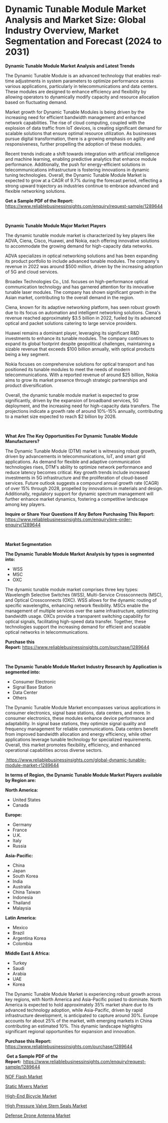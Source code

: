 <p><h1>Dynamic Tunable Module Market Analysis and Market Size: Global Industry Overview, Market Segmentation and Forecast (2024 to 2031)</h1></p><p><strong>Dynamic Tunable Module Market Analysis and Latest Trends</strong></p>
<p><p>The Dynamic Tunable Module is an advanced technology that enables real-time adjustments in system parameters to optimize performance across various applications, particularly in telecommunications and data centers. These modules are designed to enhance efficiency and flexibility by allowing operators to dynamically modify capacity and resource allocation based on fluctuating demand.</p><p>Market growth for Dynamic Tunable Modules is being driven by the increasing need for efficient bandwidth management and enhanced network capabilities. The rise of cloud computing, coupled with the explosion of data traffic from IoT devices, is creating significant demand for scalable solutions that ensure optimal resource utilization. As businesses pursue digital transformation, there is a growing emphasis on agility and responsiveness, further propelling the adoption of these modules.</p><p>Recent trends indicate a shift towards integration with artificial intelligence and machine learning, enabling predictive analytics that enhance module performance. Additionally, the push for energy-efficient solutions in telecommunications infrastructure is fostering innovations in dynamic tuning technologies. Overall, the Dynamic Tunable Module Market is expected to grow at a CAGR of 9.7% during the forecast period, reflecting a strong upward trajectory as industries continue to embrace advanced and flexible networking solutions.</p></p>
<p><strong>Get a Sample PDF of the Report:&nbsp;</strong> <a href="https://www.reliablebusinessinsights.com/enquiry/request-sample/1289644?utm_campaign=48&utm_medium=2&utm_source=Github&utm_content=ia&utm_term=26102024&utm_id=dynamic-tunable-module">https://www.reliablebusinessinsights.com/enquiry/request-sample/1289644</a></p>
<p>&nbsp;</p>
<p><strong>Dynamic Tunable Module Major Market Players</strong></p>
<p><p>The dynamic tunable module market is characterized by key players like ADVA, Ciena, Cisco, Huawei, and Nokia, each offering innovative solutions to accommodate the growing demand for high-capacity data networks. </p><p>ADVA specializes in optical networking solutions and has been expanding its product portfolio to include advanced tunable modules. The company's revenue in 2022 was around $500 million, driven by the increasing adoption of 5G and cloud services.</p><p>Broadex Technologies Co., Ltd. focuses on high-performance optical communication technology and has garnered attention for its innovative tunable laser modules. The company has shown significant growth in the Asian market, contributing to the overall demand in the region.</p><p>Ciena, known for its adaptive networking platform, has seen robust growth due to its focus on automation and intelligent networking solutions. Ciena's revenue reached approximately $3.5 billion in 2022, fueled by its advanced optical and packet solutions catering to large service providers.</p><p>Huawei remains a dominant player, leveraging its significant R&D investments to enhance its tunable modules. The company continues to expand its global footprint despite geopolitical challenges, maintaining a sizable revenue that exceeds $100 billion annually, with optical products being a key segment.</p><p>Nokia focuses on comprehensive solutions for optical transport and has positioned its tunable modules to meet the needs of modern telecommunications. With a reported revenue of around $25 billion, Nokia aims to grow its market presence through strategic partnerships and product diversification.</p><p>Overall, the dynamic tunable module market is expected to grow significantly, driven by the expansion of broadband services, 5G deployment, and the increasing need for high-capacity data transfers. The projections indicate a growth rate of around 10%-15% annually, contributing to a market size expected to reach $2 billion by 2026.</p></p>
<p>&nbsp;</p>
<p><strong>What Are The Key Opportunities For Dynamic Tunable Module Manufacturers?</strong></p>
<p><p>The Dynamic Tunable Module (DTM) market is witnessing robust growth, driven by advancements in telecommunications, IoT, and smart grid applications. As demand for flexible and adaptive communication technologies rises, DTM's ability to optimize network performance and reduce latency becomes critical. Key growth trends include increased investments in 5G infrastructure and the proliferation of cloud-based services. Future outlook suggests a compound annual growth rate (CAGR) of over 15% through 2028, propelled by innovations in materials and design. Additionally, regulatory support for dynamic spectrum management will further enhance market dynamics, fostering a competitive landscape among key players.</p></p>
<p><strong>Inquire or Share Your Questions If Any Before Purchasing This Report:</strong> <a href="https://www.reliablebusinessinsights.com/enquiry/pre-order-enquiry/1289644?utm_campaign=48&utm_medium=2&utm_source=Github&utm_content=ia&utm_term=26102024&utm_id=dynamic-tunable-module">https://www.reliablebusinessinsights.com/enquiry/pre-order-enquiry/1289644</a></p>
<p>&nbsp;</p>
<p><strong>Market Segmentation</strong></p>
<p><strong>The Dynamic Tunable Module Market Analysis by types is segmented into:</strong></p>
<p><ul><li>WSS</li><li>MSC</li><li>OXC</li></ul></p>
<p><p>The dynamic tunable module market comprises three key types: Wavelength Selective Switches (WSS), Multi-Service Crossconnects (MSC), and Optical Crossconnects (OXC). WSS allows for the dynamic routing of specific wavelengths, enhancing network flexibility. MSCs enable the management of multiple services over the same infrastructure, optimizing bandwidth usage. OXCs provide a transparent switching capability for optical signals, facilitating high-speed data transfer. Together, these technologies support the increasing demand for efficient and scalable optical networks in telecommunications.</p></p>
<p><strong>Purchase this Report:&nbsp;</strong><a href="https://www.reliablebusinessinsights.com/purchase/1289644?utm_campaign=48&utm_medium=2&utm_source=Github&utm_content=ia&utm_term=26102024&utm_id=dynamic-tunable-module">https://www.reliablebusinessinsights.com/purchase/1289644</a></p>
<p>&nbsp;</p>
<p><strong>The Dynamic Tunable Module Market Industry Research by Application is segmented into:</strong></p>
<p><ul><li>Consumer Electronic</li><li>Signal Base Station</li><li>Data Center</li><li>Others</li></ul></p>
<p><p>The Dynamic Tunable Module Market encompasses various applications in consumer electronics, signal base stations, data centers, and more. In consumer electronics, these modules enhance device performance and adaptability. In signal base stations, they optimize signal quality and frequency management for reliable communications. Data centers benefit from improved bandwidth allocation and energy efficiency, while other applications leverage tunable technology for specialized requirements. Overall, this market promotes flexibility, efficiency, and enhanced operational capabilities across diverse sectors.</p></p>
<p><a href="https://www.reliablebusinessinsights.com/global-dynamic-tunable-module-market-r1289644?utm_campaign=48&utm_medium=2&utm_source=Github&utm_content=ia&utm_term=26102024&utm_id=dynamic-tunable-module">&nbsp;https://www.reliablebusinessinsights.com/global-dynamic-tunable-module-market-r1289644</a></p>
<p><strong>In terms of Region, the Dynamic Tunable Module Market Players available by Region are:</strong></p>
<p>
    <p> <strong> North America: </strong>
        <ul>
            <li>United States</li>
            <li>Canada</li>
        </ul>
        </p> 
    <p> <strong> Europe: </strong>
        <ul>
            <li>Germany</li>
            <li>France</li>
            <li>U.K.</li>
            <li>Italy</li>
            <li>Russia</li>
        </ul>
        </p> 
    <p> <strong> Asia-Pacific: </strong>
        <ul>
            <li>China</li>
            <li>Japan</li>
            <li>South Korea</li>
            <li>India</li>
            <li>Australia</li>
            <li>China Taiwan</li>
            <li>Indonesia</li>
            <li>Thailand</li>
            <li>Malaysia</li>
        </ul>
        </p> 
    <p> <strong> Latin America: </strong>
        <ul>
            <li>Mexico</li>
            <li>Brazil</li>
            <li>Argentina Korea</li>
            <li>Colombia</li>
        </ul>
        </p> 
    <p> <strong> Middle East & Africa: </strong>
        <ul>
            <li>Turkey</li>
            <li>Saudi</li>
            <li>Arabia</li>
            <li>UAE</li>
            <li>Korea</li>
        </ul>
    </p>
    </p>
<p><p>The Dynamic Tunable Module Market is experiencing robust growth across key regions, with North America and Asia-Pacific poised to dominate. North America is expected to hold approximately 35% market share due to its advanced technology adoption, while Asia-Pacific, driven by rapid infrastructure development, is anticipated to capture around 30%. Europe accounts for about 25% of the market, with emerging markets in China contributing an estimated 10%. This dynamic landscape highlights significant regional opportunities for expansion and innovation.</p></p>
<p><strong>Purchase this Report: </strong><a href="https://www.reliablebusinessinsights.com/purchase/1289644?utm_campaign=48&utm_medium=2&utm_source=Github&utm_content=ia&utm_term=26102024&utm_id=dynamic-tunable-module">https://www.reliablebusinessinsights.com/purchase/1289644</a></p>
<p>&nbsp;<strong>Get a Sample PDF of the Report:&nbsp;&nbsp;</strong><a href="https://www.reliablebusinessinsights.com/enquiry/request-sample/1289644?utm_campaign=48&utm_medium=2&utm_source=Github&utm_content=ia&utm_term=26102024&utm_id=dynamic-tunable-module">https://www.reliablebusinessinsights.com/enquiry/request-sample/1289644</a></p>
<p><strong></strong></p>
<p><p><a href="https://github.com/nifongekclosebn1/Market-Research-Report-List-1/blob/main/nof-flash-market.md?utm_campaign=48&utm_medium=2&utm_source=Github&utm_content=ia&utm_term=26102024&utm_id=dynamic-tunable-module">NOF Flash Market</a></p><p><a href="https://issuu.com/reportprime-2/docs/static-mixers-market-size-2030.pptx_ffa27793e34108?utm_campaign=48&utm_medium=2&utm_source=Github&utm_content=ia&utm_term=26102024&utm_id=dynamic-tunable-module">Static Mixers Market</a></p><p><a href="https://www.linkedin.com/pulse/high-end-bicycle-industry-sector-market-dynamics-future-t91rc?utm_campaign=48&utm_medium=2&utm_source=Github&utm_content=ia&utm_term=26102024&utm_id=dynamic-tunable-module">High-End Bicycle Market</a></p><p><a href="https://www.linkedin.com/pulse/high-pressure-valve-stem-seals-market-outlook-share-analysis-13ozc?utm_campaign=48&utm_medium=2&utm_source=Github&utm_content=ia&utm_term=26102024&utm_id=dynamic-tunable-module">High Pressure Valve Stem Seals Market</a></p><p><a href="https://github.com/jerridoxdemase/Market-Research-Report-List-1/blob/main/defense-drone-antenna-market.md?utm_campaign=48&utm_medium=2&utm_source=Github&utm_content=ia&utm_term=26102024&utm_id=dynamic-tunable-module">Defense Drone Antenna Market</a></p></p>